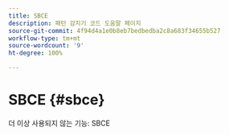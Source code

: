 ```yaml
---
title: SBCE
description: 패턴 감지기 코드 도움말 페이지
source-git-commit: 4f94d4a1e0b8eb7bedbedba2c8a683f34655b527
workflow-type: tm+mt
source-wordcount: '9'
ht-degree: 100%

---
```



# SBCE {#sbce}

더 이상 사용되지 않는 기능: SBCE
